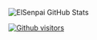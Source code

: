![ElSenpai GitHub Stats](https://github-readme-stats.vercel.app/api?username=elsenpai&show_icons=true)

[![Github visitors](https://visitor-badge.glitch.me/badge?page_id=elsenpai.visitor-badge)](https://GitHub.com/elsenpai/StrapDown.js/stargazers/)
